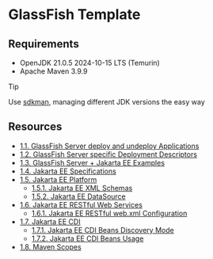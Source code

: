 # GlassFish Template

## Requirements

- OpenJDK 21.0.5 2024-10-15 LTS (Temurin)
- Apache Maven 3.9.9

> [!TIP]
> Use [sdkman](https://sdkman.io/), managing different JDK versions the easy way

## Resources

- [1.1. GlassFish Server deploy and undeploy Applications](https://glassfish.org/docs/latest/quick-start-guide.html#deploying-and-undeploying-the-sample-application-from-the-command-line)
- [1.2. GlassFish Server specific Deployment Descriptors](https://glassfish.org/docs/latest/application-deployment-guide.html#about-the-glassfish-server-deployment-descriptors)
- [1.3. GlassFish Server + Jakarta EE Examples](https://github.com/eclipse-ee4j/jakartaee-examples)
- [1.4. Jakarta EE Specifications](https://jakarta.ee/specifications)
- [1.5. Jakarta EE Platform](https://jakarta.ee/specifications/platform/10/jakarta-platform-spec-10.0)
  - [1.5.1. Jakarta EE XML Schemas ](https://jakarta.ee/xml/ns/jakartaee)
  - [1.5.2. Jakarta EE DataSource](https://jakarta.ee/specifications/platform/10/jakarta-platform-spec-10.0#a1688)
- [1.6. Jakarta EE RESTful Web Services](https://jakarta.ee/specifications/restful-ws/4.0/jakarta-restful-ws-spec-4.0)
  - [1.6.1. Jakarta EE RESTful web.xml Configuration](https://jakarta.ee/specifications/restful-ws/3.0/jakarta-restful-ws-spec-3.0.html#servlet)
- [1.7. Jakarta EE CDI](https://jakarta.ee/specifications/cdi/4.0/jakarta-cdi-spec-4.0.html)
  - [1.7.1. Jakarta EE CDI Beans Discovery Mode](https://jakarta.ee/specifications/cdi/4.0/jakarta-cdi-spec-4.0.html#_jakarta_contexts_and_dependency_injection_4_0)
  - [1.7.2. Jakarta EE CDI Beans Usage](https://jakarta.ee/learn/docs/jakartaee-tutorial/current/cdi/cdi-basic/cdi-basic.html)
- [1.8. Maven Scopes](https://www.baeldung.com/maven-dependency-scopes)
